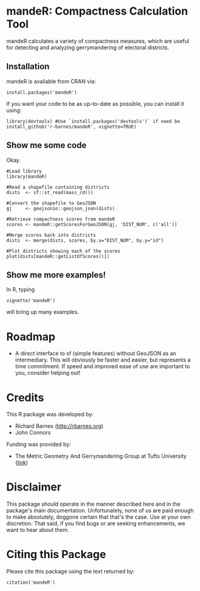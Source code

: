 mandeR: Compactness Calculation Tool
====================================

mandeR calculates a variety of compactness measures, which are useful for
detecting and analyzing gerrymandering of electoral districts.



Installation
------------

mandeR is available from CRAN via:

    install.packages('mandeR')

If you want your code to be as up-to-date as possible, you can install it using:

    library(devtools) #Use `install.packages('devtools')` if need be
    install_github('r-barnes/mandeR', vignette=TRUE)



Show me some code
-----------------

Okay.

    #Load library
    library(mandeR)

    #Read a shapefile containing districts
    dists  <- sf::st_read(mass_cd())

    #Convert the shapefile to GeoJSON
    gj     <- geojsonio::geojson_json(dists)

    #Retrieve compactness scores from mandeR
    scores <- mandeR::getScoresForGeoJSON(gj, 'DIST_NUM', c('all'))

    #Merge scores back into districts
    dists  <- merge(dists, scores, by.x="DIST_NUM", by.y="id")

    #Plot districts showing each of the scores
    plot(dists[mandeR::getListOfScores()])



Show me more examples!
----------------------

In R, typing

    vignette('mandeR')

will bring up many examples.




Roadmap
=======

 * A direct interface to sf (simple features) without GeoJSON as an intermediary.
   This will obviously be faster and easier, but represents a time commitment.
   If speed and improved ease of use are important to you, consider helping out!



Credits
=======

This R package was developed by:

 * Richard Barnes (http://rbarnes.org)
 * John Connors

Funding was provided by:

 * The Metric Geometry And Gerrymandering Group at Tufts University ([link](https://sites.tufts.edu/gerrymandr/))



Disclaimer
==========

This package *should* operate in the manner described here and in the package's
main documentation. Unfortunately, none of us are paid enough to make
absolutely, doggone certain that that's the case. Use at your own discretion.
That said, if you find bugs or are seeking enhancements, we want to hear about
them.



Citing this Package
===================

Please cite this package using the text returned by:

    citation('mandeR')
